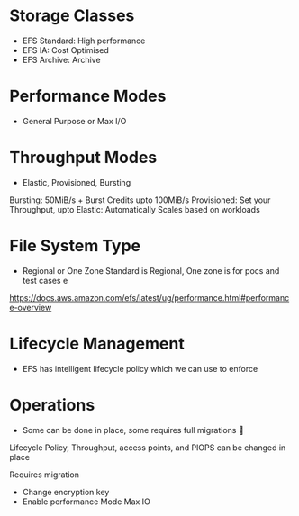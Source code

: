 # Storage Classes
- EFS Standard: High performance 
- EFS IA: Cost Optimised
- EFS Archive: Archive

# Performance Modes
- General Purpose or Max I/O

# Throughput Modes
- Elastic, Provisioned, Bursting

Bursting: 50MiB/s + Burst Credits upto 100MiB/s
Provisioned: Set your Throughput, upto 
Elastic: Automatically Scales based on workloads

# File System Type
- Regional or One Zone
Standard is Regional, One zone is for pocs and test cases e

https://docs.aws.amazon.com/efs/latest/ug/performance.html#performance-overview

# Lifecycle Management
- EFS has intelligent lifecycle policy which we can use to enforce 

# Operations
- Some can be done in place, some requires full migrations 🚨

Lifecycle Policy, Throughput, access points, and PIOPS can be changed in place

Requires migration
- Change encryption key
- Enable performance Mode Max IO
